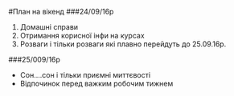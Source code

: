 #План на вікенд
###24/09/16p
1. Домашні справи
2. Отримання корисної інфи на курсах
3. Розваги і тільки розваги які плавно перейдуть до 25.09.16р.

###25/009/16p
- Сон....сон і тільки приємні миттєвості
- Відпочинок перед важким робочим тижнем
